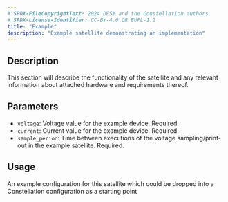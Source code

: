 ```yaml
---
# SPDX-FileCopyrightText: 2024 DESY and the Constellation authors
# SPDX-License-Identifier: CC-BY-4.0 OR EUPL-1.2
title: "Example"
description: "Example satellite demonstrating an implementation"
---
```


## Description

This section will describe the functionality of the satellite and any relevant information about attached hardware and requirements thereof.

## Parameters

* `voltage`: Voltage value for the example device. Required.
* `current`: Current value for the example device. Required.
* `sample_period`: Time between executions of the voltage sampling/print-out in the example satellite. Required.

## Usage

An example configuration for this satellite which could be dropped into a Constellation configuration as a starting point
